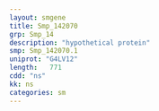 ```yaml
---
layout: smgene
title: Smp_142070
grp: Smp_14
description: "hypothetical protein"
smp: Smp_142070.1
uniprot: "G4LV12"
length:   771
cdd: "ns"
kk: ns
categories: sm
---
```

